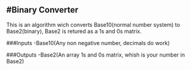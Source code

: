 
#Binary Converter
-----------------
This is an algorithm wich converts Base10(normal number system) to Base2(binary), Base2 is retured as a 1s and 0s matrix.

###Inputs
-Base10(Any non negative number, decimals do work) 

###Outputs
-Base2(An array 1s and 0s matrix, whish is your number in Base2)
